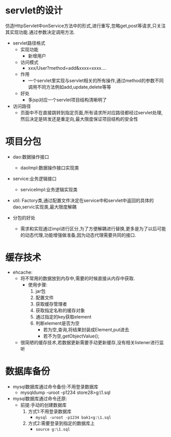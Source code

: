# servlet的设计 #
仿造HttpServlet中onService方法中的形式,进行重写,忽略get,post等请求,只关注其实现功能.通过参数决定调用方法.

- servlet路径格式
	- 实现功能
		- 新增用户
	- 访问模式
		- xxx/User?method=add&xxxx=xxxx....
	- 作用
		- 一个servlet里实现与servlet相关的所有操作,通过method的参数不同调用不同方法例如add,update,delete等等
	- 好处
		- 多jsp对应一个servlet项目结构清晰明了
- 访问路径
	- 页面中不在直接跳转到指定页面,所有请求所对应路径都经过servlet处理,然后决定是转发还是重定向,最大限度保证项目结构的安全性


# 项目分包 #
- dao:数据操作接口
	- daoImpl:数据操作接口实现类
- service:业务逻辑接口
	- serviceImpl:业务逻辑实现类
- util: Factory类,通过配置文件决定在service中和servlet中返回的具体的dao,servic实现类,最大限度解耦

- 分包的好处
	- 需求和实现通过impl进行区分,为了方便解耦进行替换,更多是为了以后可能的动态代理,功能增强做准备,因为动态代理需要共同的接口.


# 缓存技术 #	
- ehcache:
	- 将不常用的数据放到内存中,需要的时候直接从内存中获取.
		- 使用步骤:
			1. jar包
			2. 配置文件
			3. 获取缓存管理者
			4. 获取指定名称的缓存对象
			5. 通过指定的key获取element
			6. 判断element是否为空
				- 若为空,查询,将结果封装成Element,put进去
				- 若不为空,getObjectValue();
	- 很简陋的缓存技术,若数据更新需要手动更新缓存,没有相关listener进行监听


# 数据库备份 #
- mysql数据库通过命令备份:不用登录数据库
	- mysqldump -uroot -p1234 store28>g:\1.sql
- mysql数据库通过命令还原:
	- 前提:手动的创建数据库
		1. 方式1:不用登录数据库
			- `mysql -uroot -p1234 bak1<g:\1.sql`
		1. 方式2:需要登录到指定的数据库上
			- `source g:\1.sql`